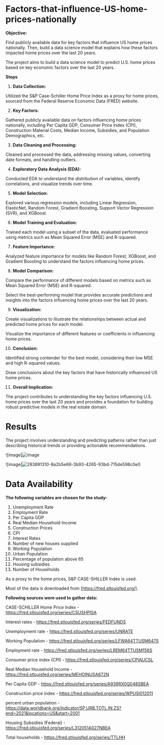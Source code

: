 # Factors-that-influence-US-home-prices-nationally

**Objective:**

Find publicly available data for key factors that influence US home prices nationally. Then, build a data science model that explains how these factors impacted home prices over the last 20 years.

The project aims to build a data science model to predict U.S. home prices based on key economic factors over the last 20 years.

**Steps**

1. **Data Collection:**

Utilized the S&P Case-Schiller Home Price Index as a proxy for home prices, sourced from the Federal Reserve Economic Data (FRED) website.

2. **Key Factors:**

Gathered publicly available data on factors influencing home prices nationally, including Per Capita GDP, Consumer Price Index (CPI), Construction Material Costs, Median Income, Subsidies, and Population Demographics, etc.

3. **Data Cleaning and Processing:**

Cleaned and processed the data, addressing missing values, converting date formats, and handling outliers.

4. **Exploratory Data Analysis (EDA):**

Conducted EDA to understand the distribution of variables, identify correlations, and visualize trends over time.

5. **Model Selection:**

Explored various regression models, including Linear Regression, ElasticNet, Random Forest, Gradient Boosting, Support Vector Regression (SVR), and XGBoost.

6. **Model Training and Evaluation:**

Trained each model using a subset of the data, evaluated performance using metrics such as Mean Squared Error (MSE) and R-squared.

7. **Feature Importance:**

Analyzed feature importance for models like Random Forest, XGBoost, and Gradient Boosting to understand the factors influencing home prices.

8. **Model Comparison:**

Compare the performance of different models based on metrics such as Mean Squared Error (MSE) and R-squared.

Select the best-performing model that provides accurate predictions and insights into the factors influencing home prices over the last 20 years.

9. **Visualization:**

Create visualizations to illustrate the relationships between actual and predicted home prices for each model.

Visualize the importance of different features or coefficients in influencing home prices.

10. **Conclusion:**

Identified strong contender for the best model, considering their low MSE and high R-squared values.

Draw conclusions about the key factors that have historically influenced US home prices.

11. **Overall Implication:**

The project contributes to understanding the key factors influencing U.S. home prices over the last 20 years and provides a foundation for building robust predictive models in the real estate domain.

# Results

The project involves understanding and predicting patterns rather than just describing historical trends or providing actionable recommendations.

![image]![image](https://github.com/user-attachments/assets/b6230199-33a9-40fc-9536-6358b7e59580)


![image]![283891310-8a2b5e68-3b93-4265-93bd-715de598c0e0](https://github.com/user-attachments/assets/129b169c-a723-4f89-9815-bde61f3fbd18)



# Data Availability

**The following variables are chosen for the study-**

1. Unemployment Rate
2. Employment Rate
3. Per Capita GDP
4. Real Median Household Income
5. Construction Prices
6. CPI
7. Interest Rates
8. Number of new houses supplied
9. Working Population
10. Urban Population
11. Percentage of population above 65
12. Housing subsidies
13. Number of Households

As a proxy to the home prices, S&P CASE-SHILLER Index is used.

Most of the data is downloaded from [https://fred.stlouisfed.org/].

**Following sources were used to gather data:**

CASE-SCHILLER Home Price Index - https://fred.stlouisfed.org/series/CSUSHPISA

Interest rates - https://fred.stlouisfed.org/series/FEDFUNDS

Unemployment rate - https://fred.stlouisfed.org/series/UNRATE

Working Population - https://fred.stlouisfed.org/series/LFWA64TTUSM647S

Employment rate - https://fred.stlouisfed.org/series/LREM64TTUSM156S

Consumer price index (CPI) - https://fred.stlouisfed.org/series/CPIAUCSL

Real Median Household Income - https://fred.stlouisfed.org/series/MEHOINUSA672N

Per Capita GDP - https://fred.stlouisfed.org/series/A939RX0Q048SBEA

Construction price index - https://fred.stlouisfed.org/series/WPUSI012011

percent urban population - https://data.worldbank.org/indicator/SP.URB.TOTL.IN.ZS?end=2021&locations=US&start=2001

Housing Subsidies (Federal) - https://fred.stlouisfed.org/series/L312051A027NBEA

Total households - https://fred.stlouisfed.org/series/TTLHH


